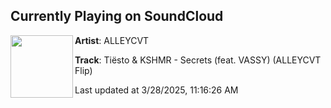 ## Currently Playing on SoundCloud

[<img align="left" width="100" src="https://i1.sndcdn.com/artworks-nq936fXDSjxwKckl-7I8zmQ-t500x500.jpg">](https://soundcloud.com/alleycvt/secretsflip)

**Artist**: ALLEYCVT 

**Track**: Tiësto & KSHMR - Secrets (feat. VASSY) (ALLEYCVT Flip)

Last updated at 3/28/2025, 11:16:26 AM
